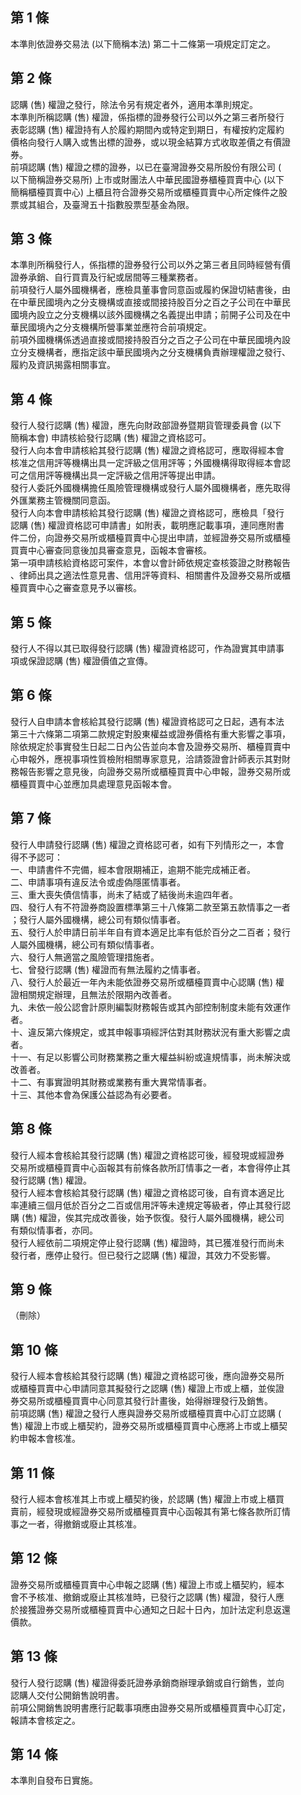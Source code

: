 第 1 條
-------
本準則依證券交易法 (以下簡稱本法) 第二十二條第一項規定訂定之。

第 2 條
-------
認購 (售) 權證之發行，除法令另有規定者外，適用本準則規定。  
本準則所稱認購 (售) 權證，係指標的證券發行公司以外之第三者所發行  
表彰認購 (售) 權證持有人於履約期間內或特定到期日，有權按約定履約  
價格向發行人購入或售出標的證券，或以現金結算方式收取差價之有價證  
券。  
前項認購 (售) 權證之標的證券，以已在臺灣證券交易所股份有限公司 (  
以下簡稱證券交易所) 上市或財團法人中華民國證券櫃檯買賣中心 (以下  
簡稱櫃檯買賣中心) 上櫃且符合證券交易所或櫃檯買賣中心所定條件之股  
票或其組合，及臺灣五十指數股票型基金為限。

第 3 條
-------
本準則所稱發行人，係指標的證券發行公司以外之第三者且同時經營有價  
證券承銷、自行買賣及行紀或居間等三種業務者。  
前項發行人屬外國機構者，應檢具董事會同意函或履約保證切結書後，由  
在中華民國境內之分支機構或直接或間接持股百分之百之子公司在中華民  
國境內設立之分支機構以該外國機構之名義提出申請；前開子公司及在中  
華民國境內之分支機構所營事業並應符合前項規定。  
前項外國機構係透過直接或間接持股百分之百之子公司在中華民國境內設  
立分支機構者，應指定該中華民國境內之分支機構負責辦理權證之發行、  
履約及資訊揭露相關事宜。

第 4 條
-------
發行人發行認購 (售) 權證，應先向財政部證券暨期貨管理委員會 (以下  
簡稱本會) 申請核給發行認購 (售) 權證之資格認可。  
發行人向本會申請核給其發行認購 (售) 權證之資格認可，應取得經本會  
核准之信用評等機構出具一定評級之信用評等；外國機構得取得經本會認  
可之信用評等機構出具一定評級之信用評等提出申請。  
發行人委託外國機構擔任風險管理機構或發行人屬外國機構者，應先取得  
外匯業務主管機關同意函。  
發行人向本會申請核給其發行認購 (售) 權證之資格認可，應檢具「發行  
認購 (售) 權證資格認可申請書」如附表，載明應記載事項，連同應附書  
件二份，向證券交易所或櫃檯買賣中心提出申請，並經證券交易所或櫃檯  
買賣中心審查同意後加具審查意見，函報本會審核。  
第一項申請核給資格認可案件，本會以會計師依規定查核簽證之財務報告  
、律師出具之適法性意見書、信用評等資料、相關書件及證券交易所或櫃  
檯買賣中心之審查意見予以審核。

第 5 條
-------
發行人不得以其已取得發行認購 (售) 權證資格認可，作為證實其申請事  
項或保證認購 (售) 權證價值之宣傳。

第 6 條
-------
發行人自申請本會核給其發行認購 (售) 權證資格認可之日起，遇有本法  
第三十六條第二項第二款規定對股東權益或證券價格有重大影響之事項，  
除依規定於事實發生日起二日內公告並向本會及證券交易所、櫃檯買賣中  
心申報外，應視事項性質檢附相關專家意見，洽請簽證會計師表示其對財  
務報告影響之意見後，向證券交易所或櫃檯買賣中心申報，證券交易所或  
櫃檯買賣中心並應加具處理意見函報本會。

第 7 條
-------
發行人申請發行認購 (售) 權證之資格認可者，如有下列情形之一，本會  
得不予認可：  
一、申請書件不完備，經本會限期補正，逾期不能完成補正者。  
二、申請事項有違反法令或虛偽隱匿情事者。  
三、重大喪失債信情事，尚未了結或了結後尚未逾四年者。  
四、發行人有不符證券商設置標準第三十八條第二款至第五款情事之一者  
    ；發行人屬外國機構，總公司有類似情事者。  
五、發行人於申請日前半年自有資本適足比率有低於百分之二百者；發行  
    人屬外國機構，總公司有類似情事者。  
六、發行人無適當之風險管理措施者。  
七、曾發行認購 (售) 權證而有無法履約之情事者。  
八、發行人於最近一年內未能依證券交易所或櫃檯買賣中心認購 (售) 權  
    證相關規定辦理，且無法於限期內改善者。  
九、未依一般公認會計原則編製財務報告或其內部控制制度未能有效運作  
    者。  
十、違反第六條規定，或其申報事項經評估對其財務狀況有重大影響之虞  
    者。  
十一、有足以影響公司財務業務之重大權益糾紛或違規情事，尚未解決或  
      改善者。  
十二、有事實證明其財務或業務有重大異常情事者。  
十三、其他本會為保護公益認為有必要者。

第 8 條
-------
發行人經本會核給其發行認購 (售) 權證之資格認可後，經發現或經證券  
交易所或櫃檯買賣中心函報其有前條各款所訂情事之一者，本會得停止其  
發行認購 (售) 權證。  
發行人經本會核給其發行認購 (售) 權證之資格認可後，自有資本適足比  
率連續三個月低於百分之二百或信用評等未達規定等級者，停止其發行認  
購 (售) 權證，俟其完成改善後，始予恢復。發行人屬外國機構，總公司  
有類似情事者，亦同。  
發行人經依前二項規定停止發行認購 (售) 權證時，其已獲准發行而尚未  
發行者，應停止發行。但已發行之認購 (售) 權證，其效力不受影響。

第 9 條
-------
（刪除）

第 10 條
--------
發行人經本會核給其發行認購 (售) 權證之資格認可後，應向證券交易所  
或櫃檯買賣中心申請同意其擬發行之認購 (售) 權證上市或上櫃，並俟證  
券交易所或櫃檯買賣中心同意其發行計畫後，始得辦理發行及銷售。  
前項認購 (售) 權證之發行人應與證券交易所或櫃檯買賣中心訂立認購 (  
售) 權證上市或上櫃契約，證券交易所或櫃檯買賣中心應將上市或上櫃契  
約申報本會核准。

第 11 條
--------
發行人經本會核准其上市或上櫃契約後，於認購 (售) 權證上市或上櫃買  
賣前，經發現或經證券交易所或櫃檯買賣中心函報其有第七條各款所訂情  
事之一者，得撤銷或廢止其核准。

第 12 條
--------
證券交易所或櫃檯買賣中心申報之認購 (售) 權證上市或上櫃契約，經本  
會不予核准、撤銷或廢止其核准時，已發行之認購 (售) 權證，發行人應  
於接獲證券交易所或櫃檯買賣中心通知之日起十日內，加計法定利息返還  
價款。

第 13 條
--------
發行人發行認購 (售) 權證得委託證券承銷商辦理承銷或自行銷售，並向  
認購人交付公開銷售說明書。  
前項公開銷售說明書應行記載事項應由證券交易所或櫃檯買賣中心訂定，  
報請本會核定之。

第 14 條
--------
本準則自發布日實施。

